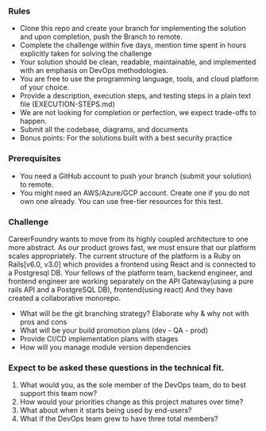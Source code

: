 ### Rules

- Clone this repo and create your branch for implementing the solution and upon completion, push the Branch to remote.
- Complete the challenge within five days, mention time spent in hours explicitly taken for solving the challenge
- Your solution should be clean, readable, maintainable, and implemented with an emphasis on DevOps methodologies.
- You are free to use the programming language, tools, and cloud platform of your choice.
- Provide a description, execution steps, and testing steps in a plain text file (EXECUTION-STEPS.md)
- We are not looking for completion or perfection, we expect trade-offs to happen.
- Submit all the codebase, diagrams, and documents
- Bonus points: For the solutions built with a best security practice


### Prerequisites

- You need a GitHub account to push your branch (submit your solution) to remote.
- You might need an AWS/Azure/GCP account. Create one if you do not own one already. You can use free-tier resources for this test.

### Challenge

CareerFoundry wants to move from its highly coupled architecture to one more abstract. As our product grows fast, we must ensure that our platform scales appropriately.
The current structure of the platform is a Ruby on Rails[v6.0, v3.0] which provides a frontend using React and is connected to a Postgresql DB.
Your fellows of the platform team, backend engineer, and frontend engineer are working separately on the API Gateway(using a pure rails API and a PostgreSQL DB), frontend(using react)
And they have created a collaborative monorepo. 

- What will be the git branching strategy? Elaborate why & why not with pros and cons
- What will be your build promotion plans (dev - QA - prod)
- Provide CI/CD implementation plans with stages
- How will you manage module version dependencies

 
### Expect to be asked these questions in the technical fit.
1. What would you, as the sole member of the DevOps team, do to best support this team now?
2. How would your priorities change as this project matures over time?
3. What about when it starts being used by end-users?
4. What if the DevOps team grew to have three total members?
